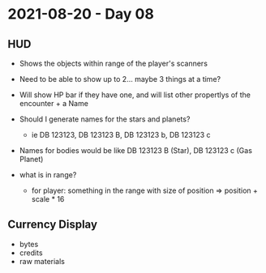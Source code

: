 # 2021-08-20 - Day 08

## HUD
- Shows the objects within range of the player's scanners
- Need to be able to show up to 2... maybe 3 things at a time?
- Will show HP bar if they have one, and will list other propertlys of the encounter + a Name
- Should I generate names for the stars and planets?
  - ie DB 123123, DB 123123 B, DB 123123 b, DB 123123 c
- Names for bodies would be like DB 123123 B (Star), DB 123123 c (Gas Planet)

- what is in range? 
  - for player: something in the range with size of position => position + scale * 16

## Currency Display
- bytes
- credits
- raw materials